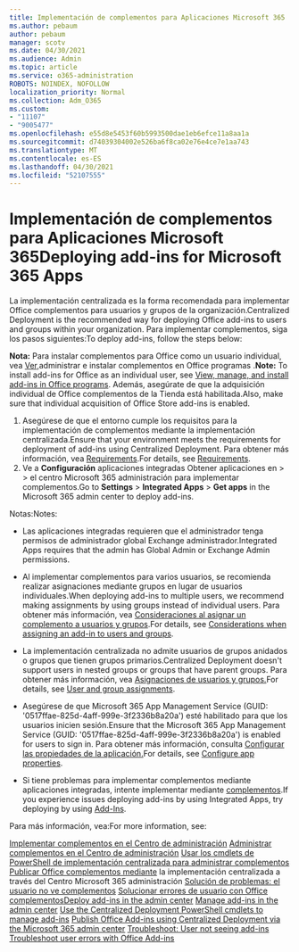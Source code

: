 ```yaml
---
title: Implementación de complementos para Aplicaciones Microsoft 365
ms.author: pebaum
author: pebaum
manager: scotv
ms.date: 04/30/2021
ms.audience: Admin
ms.topic: article
ms.service: o365-administration
ROBOTS: NOINDEX, NOFOLLOW
localization_priority: Normal
ms.collection: Adm_O365
ms.custom:
- "11107"
- "9005477"
ms.openlocfilehash: e55d8e5453f60b5993500dae1eb6efce11a8aa1a
ms.sourcegitcommit: d74039304002e526ba6f8ca02e76e4ce7e1aa743
ms.translationtype: MT
ms.contentlocale: es-ES
ms.lasthandoff: 04/30/2021
ms.locfileid: "52107555"
---
```

# <a name="deploying-add-ins-for-microsoft-365-apps"></a><span data-ttu-id="8ccab-102">Implementación de complementos para Aplicaciones Microsoft 365</span><span class="sxs-lookup"><span data-stu-id="8ccab-102">Deploying add-ins for Microsoft 365 Apps</span></span>

<span data-ttu-id="8ccab-103">La implementación centralizada es la forma recomendada para implementar Office complementos para usuarios y grupos de la organización.</span><span class="sxs-lookup"><span data-stu-id="8ccab-103">Centralized Deployment is the recommended way for deploying Office add-ins to users and groups within your organization.</span></span> <span data-ttu-id="8ccab-104">Para implementar complementos, siga los pasos siguientes:</span><span class="sxs-lookup"><span data-stu-id="8ccab-104">To deploy add-ins, follow the steps below:</span></span>

<span data-ttu-id="8ccab-105">**Nota:** Para instalar complementos para Office como un usuario individual, vea [Ver,](https://support.microsoft.com/topic/view-manage-and-install-add-ins-in-office-programs-16278816-1948-4028-91e5-76dca5380f8d)administrar e instalar complementos en Office programas .</span><span class="sxs-lookup"><span data-stu-id="8ccab-105">**Note:** To install add-ins for Office as an individual user, see [View, manage, and install add-ins in Office programs](https://support.microsoft.com/topic/view-manage-and-install-add-ins-in-office-programs-16278816-1948-4028-91e5-76dca5380f8d).</span></span> <span data-ttu-id="8ccab-106">Además, asegúrate de que la adquisición individual de Office complementos de la Tienda está habilitada.</span><span class="sxs-lookup"><span data-stu-id="8ccab-106">Also, make sure that individual acquisition of Office Store add-ins is enabled.</span></span> 

1. <span data-ttu-id="8ccab-107">Asegúrese de que el entorno cumple los requisitos para la implementación de complementos mediante la implementación centralizada.</span><span class="sxs-lookup"><span data-stu-id="8ccab-107">Ensure that your environment meets the requirements for deployment of add-ins using Centralized Deployment.</span></span> <span data-ttu-id="8ccab-108">Para obtener más información, vea [Requirements](https://docs.microsoft.com/microsoft-365/admin/manage/centralized-deployment-of-add-ins?#requirements).</span><span class="sxs-lookup"><span data-stu-id="8ccab-108">For details, see [Requirements](https://docs.microsoft.com/microsoft-365/admin/manage/centralized-deployment-of-add-ins?#requirements).</span></span>
2. <span data-ttu-id="8ccab-109">Ve a **Configuración** aplicaciones integradas Obtener aplicaciones en  >    >   el centro Microsoft 365 administración para implementar complementos.</span><span class="sxs-lookup"><span data-stu-id="8ccab-109">Go to **Settings** > **Integrated Apps** > **Get apps** in the Microsoft 365 admin center to deploy add-ins.</span></span> 

<span data-ttu-id="8ccab-110">Notas:</span><span class="sxs-lookup"><span data-stu-id="8ccab-110">Notes:</span></span> 

- <span data-ttu-id="8ccab-111">Las aplicaciones integradas requieren que el administrador tenga permisos de administrador global Exchange administrador.</span><span class="sxs-lookup"><span data-stu-id="8ccab-111">Integrated Apps requires that the admin has Global Admin or Exchange Admin permissions.</span></span>

- <span data-ttu-id="8ccab-112">Al implementar complementos para varios usuarios, se recomienda realizar asignaciones mediante grupos en lugar de usuarios individuales.</span><span class="sxs-lookup"><span data-stu-id="8ccab-112">When deploying add-ins to multiple users, we recommend making assignments by using groups instead of individual users.</span></span> <span data-ttu-id="8ccab-113">Para obtener más información, vea [Consideraciones al asignar un complemento a usuarios y grupos](https://docs.microsoft.com/microsoft-365/admin/manage/manage-deployment-of-add-ins?view=o365-worldwide#considerations-when-assigning-an-add-in-to-users-and-groups).</span><span class="sxs-lookup"><span data-stu-id="8ccab-113">For details, see [Considerations when assigning an add-in to users and groups](https://docs.microsoft.com/microsoft-365/admin/manage/manage-deployment-of-add-ins?view=o365-worldwide#considerations-when-assigning-an-add-in-to-users-and-groups).</span></span>

- <span data-ttu-id="8ccab-114">La implementación centralizada no admite usuarios de grupos anidados o grupos que tienen grupos primarios.</span><span class="sxs-lookup"><span data-stu-id="8ccab-114">Centralized Deployment doesn't support users in nested groups or groups that have parent groups.</span></span> <span data-ttu-id="8ccab-115">Para obtener más información, vea [Asignaciones de usuarios y grupos.](https://docs.microsoft.com/microsoft-365/admin/manage/centralized-deployment-of-add-ins?view=o365-worldwide#user-and-group-assignments)</span><span class="sxs-lookup"><span data-stu-id="8ccab-115">For details, see [User and group assignments](https://docs.microsoft.com/microsoft-365/admin/manage/centralized-deployment-of-add-ins?view=o365-worldwide#user-and-group-assignments).</span></span>

- <span data-ttu-id="8ccab-116">Asegúrese de que Microsoft 365 App Management Service (GUID: '0517ffae-825d-4aff-999e-3f2336b8a20a') esté habilitado para que los usuarios inicien sesión.</span><span class="sxs-lookup"><span data-stu-id="8ccab-116">Ensure that the Microsoft 365 App Management Service (GUID: '0517ffae-825d-4aff-999e-3f2336b8a20a') is enabled for users to sign in.</span></span> <span data-ttu-id="8ccab-117">Para obtener más información, consulta [Configurar las propiedades de la aplicación.](https://docs.microsoft.com/azure/active-directory/manage-apps/add-application-portal-configure#configure-app-properties)</span><span class="sxs-lookup"><span data-stu-id="8ccab-117">For details, see [Configure app properties](https://docs.microsoft.com/azure/active-directory/manage-apps/add-application-portal-configure#configure-app-properties).</span></span>

- <span data-ttu-id="8ccab-118">Si tiene problemas para implementar complementos mediante aplicaciones integradas, intente implementar mediante [complementos](https://admin.microsoft.com/AdminPortal/Home?#/Settings/AddIns).</span><span class="sxs-lookup"><span data-stu-id="8ccab-118">If you experience issues deploying add-ins by using Integrated Apps, try deploying by using [Add-Ins](https://admin.microsoft.com/AdminPortal/Home?#/Settings/AddIns).</span></span>

<span data-ttu-id="8ccab-119">Para más información, vea:</span><span class="sxs-lookup"><span data-stu-id="8ccab-119">For more information, see:</span></span>

<span data-ttu-id="8ccab-120">[Implementar complementos en el Centro de administración](https://docs.microsoft.com/microsoft-365/admin/manage/manage-deployment-of-add-ins) 
 [Administrar complementos en el Centro de administración](https://docs.microsoft.com/microsoft-365/admin/manage/manage-addins-in-the-admin-center) 
 [Usar los cmdlets de PowerShell de implementación centralizada para administrar complementos](https://docs.microsoft.com/microsoft-365/enterprise/use-the-centralized-deployment-powershell-cmdlets-to-manage-add-ins) 
 [Publicar Office complementos mediante](https://docs.microsoft.com/office/dev/add-ins/publish/centralized-deployment#publish-an-office-add-in-via-centralized-deployment) la implementación centralizada a través del Centro Microsoft 365 administración 
 [Solución de problemas: el usuario no ve complementos](https://docs.microsoft.com/office365/troubleshoot/access-management/user-not-seeing-add-ins) 
 [Solucionar errores de usuario con Office complementos](https://docs.microsoft.com/office/dev/add-ins/testing/testing-and-troubleshooting)</span><span class="sxs-lookup"><span data-stu-id="8ccab-120">[Deploy add-ins in the admin center](https://docs.microsoft.com/microsoft-365/admin/manage/manage-deployment-of-add-ins)
[Manage add-ins in the admin center](https://docs.microsoft.com/microsoft-365/admin/manage/manage-addins-in-the-admin-center)
[Use the Centralized Deployment PowerShell cmdlets to manage add-ins](https://docs.microsoft.com/microsoft-365/enterprise/use-the-centralized-deployment-powershell-cmdlets-to-manage-add-ins)
[Publish Office Add-ins using Centralized Deployment via the Microsoft 365 admin center](https://docs.microsoft.com/office/dev/add-ins/publish/centralized-deployment#publish-an-office-add-in-via-centralized-deployment)
[Troubleshoot: User not seeing add-ins](https://docs.microsoft.com/office365/troubleshoot/access-management/user-not-seeing-add-ins)
[Troubleshoot user errors with Office Add-ins](https://docs.microsoft.com/office/dev/add-ins/testing/testing-and-troubleshooting)</span></span>